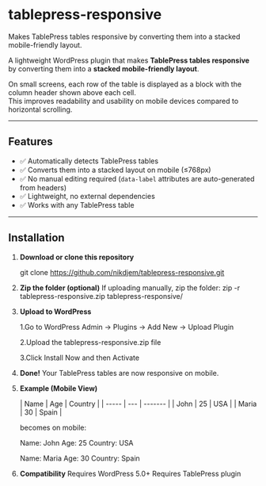 # tablepress-responsive
Makes TablePress tables responsive by converting them into a stacked mobile-friendly layout.

A lightweight WordPress plugin that makes **TablePress tables responsive** by converting them into a **stacked mobile-friendly layout**.  

On small screens, each row of the table is displayed as a block with the column header shown above each cell.  
This improves readability and usability on mobile devices compared to horizontal scrolling.

---

## Features
- ✅ Automatically detects TablePress tables
- ✅ Converts them into a stacked layout on mobile (≤768px)
- ✅ No manual editing required (`data-label` attributes are auto-generated from headers)
- ✅ Lightweight, no external dependencies
- ✅ Works with any TablePress table

---

## Installation

1. **Download or clone this repository**
   
   git clone https://github.com/nikdjem/tablepress-responsive.git


2. **Zip the folder (optional)**
    If uploading manually, zip the folder:
    zip -r tablepress-responsive.zip tablepress-responsive/


3. **Upload to WordPress**

    1.Go to WordPress Admin → Plugins → Add New → Upload Plugin

    2.Upload the tablepress-responsive.zip file

    3.Click Install Now and then Activate

4. **Done!**
    Your TablePress tables are now responsive on mobile.


5. **Example (Mobile View)**

    | Name  | Age | Country |
| ----- | --- | ------- |
| John  | 25  | USA     |
| Maria | 30  | Spain   |

    becomes on mobile:

    Name: John
    Age: 25
    Country: USA

    Name: Maria
    Age: 30
    Country: Spain


6. **Compatibility**
    Requires WordPress 5.0+
    Requires TablePress plugin
